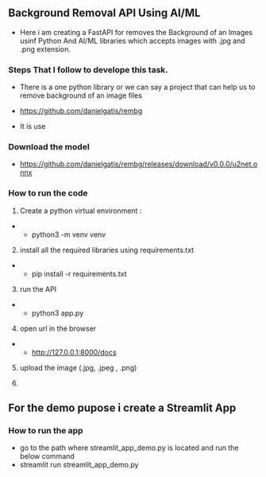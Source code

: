 ## Background Removal API Using AI/ML 

- Here i am creating a FastAPI for removes the Background of an Images usinf Python And AI/ML libraries
    which accepts images with .jpg and .png extension.

### Steps That I follow to develope this task.

- There is a one python library or we can say a project that can help us to remove background of an image files
- https://github.com/danielgatis/rembg

- It is use

### Download the model
- https://github.com/danielgatis/rembg/releases/download/v0.0.0/u2net.onnx


### How to run the code

1. Create a python virtual environment : 
- - python3 -m venv venv

2. install all the required libraries using requirements.txt
- - pip install -r requirements.txt

3. run the API
- - python3 app.py

4. open url in the browser
- - http://127.0.0.1:8000/docs

5. upload the image (.jpg, .jpeg , .png)

6. 




## For the demo pupose i create a Streamlit App

### How to run the app

- go to the path where streamlit_app_demo.py is located and run the below command
- streamlit run streamlit_app_demo.py


